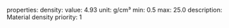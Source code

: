 properties:
  density:
    value: 4.93
    unit: g/cm³
    min: 0.5
    max: 25.0
    description: Material density
    priority: 1
